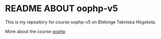 README ABOUT oophp-v5
==================
This is my repository for course oophp-v5 on Blekinge Tekniska Högskola.

More about the course [oophp](https://dbwebb.se/kurser/oophp-v5)
